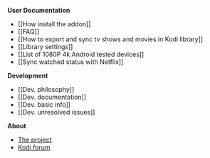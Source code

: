 **User Documentation**
- [[How install the addon]]
- [[FAQ]]
- [[How to export and sync tv shows and movies in Kodi library]]
- [[Library settings]]
- [[List of 1080P 4k Android tested devices]]
- [[Sync watched status with Netflix]]

**Development**
- [[Dev. philosophy]]
- [[Dev. documentation]]
- [[Dev. basic info]]
- [[Dev. unresolved issues]]

**About**
- [The project](./)
- [Kodi forum](https://forum.kodi.tv/showthread.php?tid=329767)
